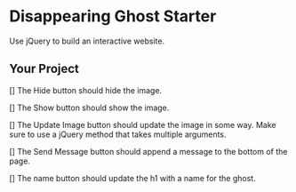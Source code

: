Disappearing Ghost Starter
=================
Use jQuery to build an interactive website.


Your Project
------------
[] The Hide button should hide the image.

[] The Show button should show the image.

[] The Update Image button should update the image in some way. Make sure to use a jQuery method that takes multiple arguments.

[] The Send Message button should append a message to the bottom of the page.

[] The name button should update the h1 with a name for the ghost.
